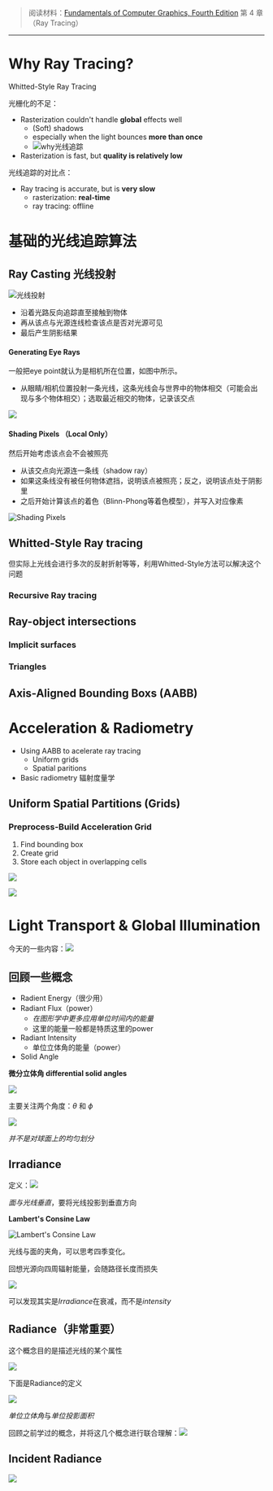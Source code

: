 
> 阅读材料：[Fundamentals of Computer Graphics, Fourth Edition](Fundamentals%20of%20Computer%20Graphics,%20Fourth%20Edition.pdf)
> 第 4 章（Ray Tracing）

---

# Why Ray Tracing?

Whitted-Style Ray Tracing

光栅化的不足：

- Rasterization couldn't handle **global** effects well
  - (Soft) shadows
  - especially when the light bounces **more than once**
  - ![why光线追踪](./img/why光线追踪.png)
- Rasterization is fast, but **quality is relatively low**

光线追踪的对比点：

- Ray tracing is accurate, but is **very slow**
  - rasterization: **real-time**
  - ray tracing: offline

# 基础的光线追踪算法

## Ray Casting 光线投射

![光线投射](./img/光线投射.png)

- 沿着光路反向追踪直至接触到物体
- 再从该点与光源连线检查该点是否对光源可见
- 最后产生阴影结果

#### Generating Eye Rays

一般把eye point就认为是相机所在位置，如图中所示。

- 从眼睛/相机位置投射一条光线，这条光线会与世界中的物体相交（可能会出现与多个物体相交）；选取最近相交的物体，记录该交点

![](img/PinholeCameraModel.png)

#### Shading Pixels （Local Only）

然后开始考虑该点会不会被照亮

- 从该交点向光源连一条线（shadow ray）
- 如果这条线没有被任何物体遮挡，说明该点被照亮；反之，说明该点处于阴影里
- 之后开始计算该点的着色（Blinn-Phong等着色模型），并写入对应像素

![Shading Pixels](img/ShadingPixels.png)

## Whitted-Style Ray tracing

但实际上光线会进行多次的反射折射等等，利用Whitted-Style方法可以解决这个问题

### Recursive Ray tracing

## Ray-object intersections

### Implicit surfaces

### Triangles

## Axis-Aligned Bounding Boxs (AABB)


# Acceleration & Radiometry

- Using AABB to acelerate ray tracing
	- Uniform grids
	- Spatial paritions
- Basic radiometry 辐射度量学

## Uniform Spatial Partitions (Grids)

### Preprocess-Build Acceleration Grid

1. Find bounding box
2. Create grid
3. Store each object in overlapping cells

![](img/Pasted%20image%2020231126084241.png)



![](img/Pasted%20image%2020231126084435.png)


# Light Transport & Global Illumination

今天的一些内容：![](img/Pasted%20image%2020231126084530.png)

## 回顾一些概念

- Radient Energy（很少用）
- Radiant Flux（power）
	- *在图形学中更多应用单位时间内的能量*
	- 这里的能量一般都是特质这里的power
- Radiant Intensity
	- 单位立体角的能量（power）
- Solid Angle

**微分立体角 differential solid angles**

![](img/Pasted%20image%2020231126084817.png)

主要关注两个角度：$\theta$ 和 $\phi$

![](img/Pasted%20image%2020231126084942.png)

*并不是对球面上的均匀划分*

## Irradiance

定义：![](img/Pasted%20image%2020231126085026.png)

*面与光线垂直*，要将光线投影到垂直方向

**Lambert's Consine Law**

![Lambert's Consine Law](img/Pasted%20image%2020231126085146.png)

光线与面的夹角，可以思考四季变化。

回想光源向四周辐射能量，会随路径长度而损失

![](img/Pasted%20image%2020231126085409.png)

可以发现其实是*Irradiance*在衰减，而不是*intensity*

## Radiance（非常重要）

这个概念目的是描述光线的某个属性

![](img/Pasted%20image%2020231126085504.png)

下面是Radiance的定义

![](img/Pasted%20image%2020231126085518.png)

*单位立体角*与*单位投影面积*

回顾之前学过的概念，并将这几个概念进行联合理解：![](img/Pasted%20image%2020231126085654.png)

## Incident Radiance

![](img/Pasted%20image%2020231126085844.png)
